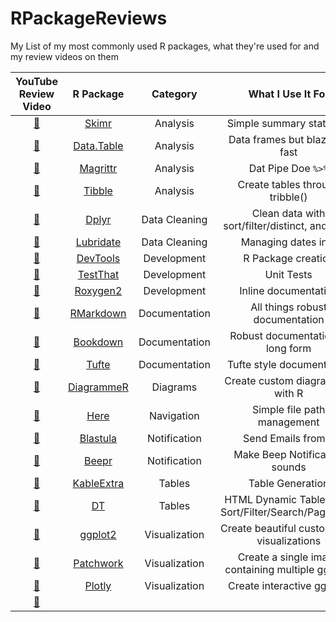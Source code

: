 # RPackageReviews

My List of my most commonly used R packages, what they're used for and my review videos on them

| YouTube Review Video | R Package                                                | Category      | What I Use It For                                      | Example                          |
| :-:                  | :-:                                                      | :-:           | :-:                                                    | :-:                              |
| [:movie_camera:]()   | [Skimr](https://github.com/ropensci/skimr)               | Analysis      | Simple summary statistics                              | [Example](./examples/skimr)      |
| [:movie_camera:]()   | [Data.Table](https://github.com/Rdatatable/data.table)   | Analysis      | Data frames but blazingly fast                         | [Example](./examples/datatable)  |
| [:movie_camera:]()   | [Magrittr](https://github.com/tidyverse/magrittr)        | Analysis      | Dat Pipe Doe `%>%`                                     | [Example](./examples/magrittr)   |
| [:movie_camera:]()   | [Tibble](https://github.com/tidyverse/tibble)            | Analysis      | Create tables through tribble()                        | [Example](./examples/tibble)     |
| [:movie_camera:]()   | [Dplyr](https://github.com/tidyverse/dplyr)              | Data Cleaning | Clean data with sort/filter/distinct, and more         | [Example](./examples/dplyr)      |
| [:movie_camera:]()   | [Lubridate](https://github.com/tidyverse/lubridate)      | Data Cleaning | Managing dates in R                                    | [Example](./examples/lubridate)  |
| [:movie_camera:]()   | [DevTools](https://github.com/r-lib/devtools)            | Development   | R Package creation                                     | [Example](./examples/devtools)   |
| [:movie_camera:]()   | [TestThat](https://github.com/r-lib/testthat)            | Development   | Unit Tests                                             | [Example](./examples/testthat)   |
| [:movie_camera:]()   | [Roxygen2](https://github.com/r-lib/roxygen2)            | Development   | Inline documentation                                   | [Example](./examples/roxygen2)   |
| [:movie_camera:]()   | [RMarkdown](https://github.com/rstudio/rmarkdown)        | Documentation | All things robust documentation                        | [Example](./examples/rmarkdown)  |
| [:movie_camera:]()   | [Bookdown](https://github.com/rstudio/bookdown)          | Documentation | Robust documentation in long form                      | [Example](./examples/bookdown)   |
| [:movie_camera:]()   | [Tufte](https://github.com/rstudio/tufte)                | Documentation | Tufte style documentation                              | [Example](./examples/tufte)      |
| [:movie_camera:]()   | [DiagrammeR](https://github.com/rich-iannone/DiagrammeR) | Diagrams      | Create custom diagrams all with R                      | [Example](./examples/diagrammer) |
| [:movie_camera:]()   | [Here](https://github.com/r-lib/here)                    | Navigation    | Simple file path management                            | [Example](./examples/here)       |
| [:movie_camera:]()   | [Blastula](https://github.com/rich-iannone/blastula)     | Notification  | Send Emails from R                                     | [Example](.examples/blastula)    |
| [:movie_camera:]()   | [Beepr](https://github.com/rasmusab/beepr)               | Notification  | Make Beep Notification sounds                          | [Example](./examples/beepr)      |
| [:movie_camera:]()   | [KableExtra](https://github.com/haozhu233/kableExtra)    | Tables        | Table Generation                                       | [Example](./examples/kableextra) |
| [:movie_camera:]()   | [DT](https://github.com/rstudio/DT)                      | Tables        | HTML Dynamic Tables with Sort/Filter/Search/Pagination | [Example](./examples/DT)         |
| [:movie_camera:]()   | [ggplot2](https://github.com/tidyverse/ggplot2)          | Visualization | Create beautiful custom data visualizations            | [Example](./examples/ggplot2)    |
| [:movie_camera:]()   | [Patchwork](https://github.com/thomasp85/patchwork)      | Visualization | Create a single image containing multiple ggplots      | [Example](./examples/patchwork)  |
| [:movie_camera:]()   | [Plotly](https://github.com/ropensci/plotly)             | Visualization | Create interactive ggplots                             | [Example](./examples/plotly)     |
| [:movie_camera:]()   | []()                                                     |               |                                                        | [Example](./examples/)           |
